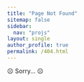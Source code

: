 ```yaml
---
title: "Page Not Found"
sitemap: false
sidebar:
  nav: "projs"
layout: single
author_profile: true
permalink: /404.html
---
```


☹️ Sorry... ☹️

